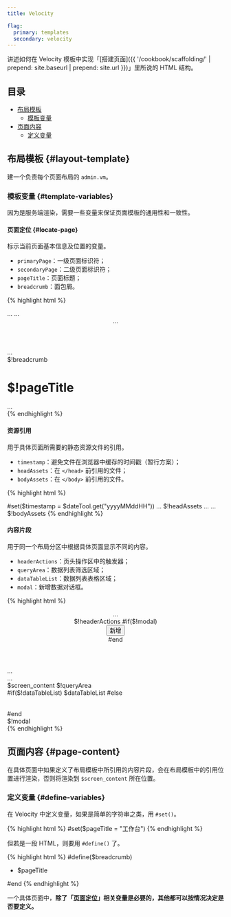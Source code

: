 ```yaml
---
title: Velocity

flag:
  primary: templates
  secondary: velocity
---
```


讲述如何在 Velocity 模板中实现「[搭建页面]({{ '/cookbook/scaffolding/' | prepend: site.baseurl | prepend: site.url }})」里所说的 HTML 结构。

## 目录

* [布局模板](#layout-template)
  * [模板变量](#template-variables)
* [页面内容](#page-content)
  * [定义变量](#define-variables)

## 布局模板 {#layout-template}

建一个负责每个页面布局的 `admin.vm`。

### 模板变量 {#template-variables}

因为是服务端渲染，需要一些变量来保证页面模板的通用性和一致性。

#### 页面定位 {#locate-page}

标示当前页面基本信息及位置的变量。

* `primaryPage`：一级页面标识符；
* `secondaryPage`：二级页面标识符；
* `pageTitle`：页面标题；
* `breadcrumb`：面包屑。

{% highlight html %}
<!DOCTYPE html>
<html lang="zh-CN" dir="ltr" data-page="$!{primaryPage}-$!{secondaryPage}">
  <head>
    ...
    <!-- 页面标题 -->
    <title>$!{pageTitle} - 卖好车后台系统</title>
    ...
  </head>
  <body class="Page">
    <header class="Page-header Header">
      ...
    </header>
    <main class="Page-body">
      <div class="Page-sidebar Sidebar">
        ...
      </div>
      <div class="Page-content">
        <div class="Content container-fluid">
          <div class="Content-header">
            <!-- 面包屑 -->
            <div class="Breadcrumb"><i class="fa fa-map-marker"></i>$!breadcrumb</div>
            <!-- 页面标题 -->
            <h1>$!pageTitle</h1>
          </div>
          ...
        </div>
      </div>
    </main>
  </body>
</html>
{% endhighlight %}

#### 资源引用

用于具体页面所需要的静态资源文件的引用。

* `timestamp`：避免文件在浏览器中缓存的时间戳（暂行方案）；
* `headAssets`：在 `</head>` 前引用的文件；
* `bodyAssets`：在 `</body>` 前引用的文件。

{% highlight html %}
<head>
  #set($timestamp = $dateTool.get("yyyyMMddHH"))
  ...
  $!headAssets
  ...
</head>
<body class="Page">
  ...
  $!bodyAssets
</body>
{% endhighlight %}

#### 内容片段

用于同一个布局分区中根据具体页面显示不同的内容。

* `headerActions`：页头操作区中的触发器；
* `queryArea`：数据列表筛选区域；
* `dataTableList`：数据列表表格区域；
* `modal`：新增数据对话框。

{% highlight html %}
<body class="Page">
  <header class="Page-header Header">
    <div class="Header-brand">
      ...
    </div>
    <div class="Header-extra">
      <div class="Header-operations">
        <!-- 除了新增按钮外的其他触发器 -->
        $!headerActions
        <!-- 有新增数据对话框时显示新增数据按钮 -->
        #if($!modal)<div class="Header-action Action"><button class="Action-trigger fa fa-plus js-add--header" type="button" data-toggle="modal" data-target=".js-addNewData" title="新增"><span class="sr-only">新增</span></button></div>#end
      </div>
    </div>
  </header>
  <main class="Page-body">
    <div class="Page-sidebar Sidebar">
      ...
    </div>
    <div class="Page-content">
      <div class="Content container-fluid">
        <div class="Content-header">
          ...
        </div>
        <!-- 页面内容 -->
        $screen_content
        <!-- 数据列表筛选区域 -->
        $!queryArea
        <!-- 数据列表表格区域 -->
        <div class="Area Area--table">
          #if($!dataTableList)
            $dataTableList
          #else
            <table class="js-showDataTable"></table>
          #end
        </div>
      </div>
      <!-- 新增数据对话框 -->
      $!modal
    </div>
  </main>
</body>
{% endhighlight %}

## 页面内容 {#page-content}

在具体页面中如果定义了布局模板中所引用的内容片段，会在布局模板中的引用位置进行渲染，否则将渲染到 `$screen_content` 所在位置。

### 定义变量 {#define-variables}

在 Velocity 中定义变量，如果是简单的字符串之类，用 `#set()`。

{% highlight html %}
#set($pageTitle = "工作台")
{% endhighlight %}

但若是一段 HTML，则要用 `#define()` 了。

{% highlight html %}
#define($breadcrumb)
<ul>
  <li>$pageTitle</li>
</ul>
#end
{% endhighlight %}

一个具体页面中，**除了「[页面定位](#locate-page)」相关变量是必要的，其他都可以按情况决定是否要定义。**
